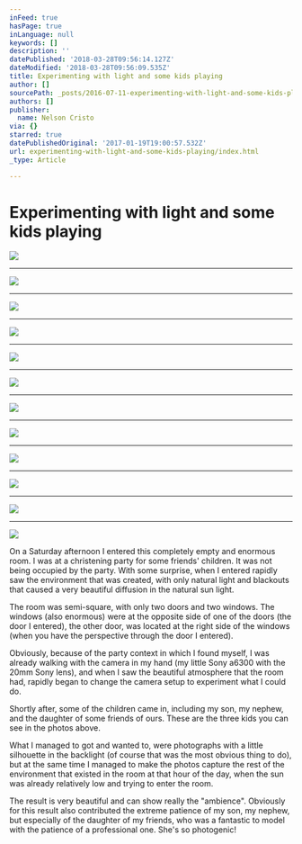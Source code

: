```yaml
---
inFeed: true
hasPage: true
inLanguage: null
keywords: []
description: ''
datePublished: '2018-03-28T09:56:14.127Z'
dateModified: '2018-03-28T09:56:09.535Z'
title: Experimenting with light and some kids playing
author: []
sourcePath: _posts/2016-07-11-experimenting-with-light-and-some-kids-playing.md
authors: []
publisher:
  name: Nelson Cristo
via: {}
starred: true
datePublishedOriginal: '2017-01-19T19:00:57.532Z'
url: experimenting-with-light-and-some-kids-playing/index.html
_type: Article

---
```

# Experimenting with light and some kids playing
![](https://the-grid-user-content.s3-us-west-2.amazonaws.com/6b4594eb-e9ed-45a3-879f-22e2aacab4c3.jpg)

---

![](https://the-grid-user-content.s3-us-west-2.amazonaws.com/f07530bc-c5d3-450d-bbba-67c63290109b.jpg)

---

![](https://the-grid-user-content.s3-us-west-2.amazonaws.com/78ed9dc5-50b5-4b79-a2a8-e5902cafd234.jpg)

---

![](https://the-grid-user-content.s3-us-west-2.amazonaws.com/e4e4d040-d694-4edf-98c9-bbcbac15e66d.jpg)

---

![](https://the-grid-user-content.s3-us-west-2.amazonaws.com/6aa70857-5e6a-40cd-a8e9-f39ac1f63884.jpg)

---

![](https://the-grid-user-content.s3-us-west-2.amazonaws.com/5194ba14-9e8f-4642-b29d-ebdbe280ba46.jpg)

---

![](https://the-grid-user-content.s3-us-west-2.amazonaws.com/4e9b64d8-2b55-4056-9dc9-cf8b6f560e34.jpg)

---

![](https://the-grid-user-content.s3-us-west-2.amazonaws.com/d0283cc6-192a-4d94-98c4-b2c6fdcb0d03.jpg)

---

![](https://the-grid-user-content.s3-us-west-2.amazonaws.com/89d60976-1839-4739-9d2e-8e29482d4c58.jpg)

---

![](https://the-grid-user-content.s3-us-west-2.amazonaws.com/b85b379e-20b4-40dc-9b6d-3ebd8a3f5bca.jpg)

---

![](https://the-grid-user-content.s3-us-west-2.amazonaws.com/40561dc3-29c9-443c-a5a8-e550c9e8033e.jpg)

---

![](https://the-grid-user-content.s3-us-west-2.amazonaws.com/73de31b2-5ca4-4b54-89a3-458ccca63f69.jpg)

On a Saturday afternoon I entered this completely empty and enormous room. I was at a christening party for some friends' children. It was not being occupied by the party. With some surprise, when I entered rapidly saw the environment that was created, with only natural light and blackouts that caused a very beautiful diffusion in the natural sun light.

The room was semi-square, with only two doors and two windows. The windows (also enormous) were at the opposite side of one of the doors (the door I entered), the other door, was located at the right side of the windows (when you have the perspective through the door I entered).

Obviously, because of the party context in which I found myself, I was already walking with the camera in my hand (my little Sony a6300 with the 20mm Sony lens), and when I saw the beautiful atmosphere that the room had, rapidly began to change the camera setup to experiment what I could do.

Shortly after, some of the children came in, including my son, my nephew, and the daughter of some friends of ours. These are the three kids you can see in the photos above.

What I managed to got and wanted to, were photographs with a little silhouette in the backlight (of course that was the most obvious thing to do), but at the same time I managed to make the photos capture the rest of the environment that existed in the room at that hour of the day, when the sun was already relatively low and trying to enter the room.

The result is very beautiful and can show really the "ambience". Obviously for this result also contributed the extreme patience of my son, my nephew, but especially of the daughter of my friends, who was a fantastic to model with the patience of a professional one. She's so photogenic!